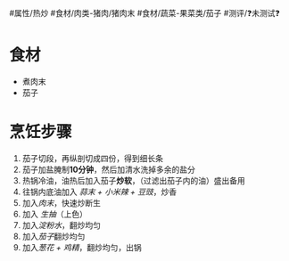 #属性/热炒 
#食材/肉类-猪肉/猪肉末 #食材/蔬菜-果菜类/茄子 
#测评/❓未测试❓

# 食材
- 煮肉末
- 茄子

# 烹饪步骤
1. 茄子切段，再纵剖切成四份，得到细长条
2. 茄子加盐腌制**10分钟**，然后加清水洗掉多余的盐分
3. 热锅冷油，油热后加入茄子**炒软**，（过滤出茄子内的油）盛出备用
4. 往锅内底油加入 *蒜末 + 小米辣 + 豆豉*，炒香
5. 加入*肉末*，快速炒断生
6. 加入 *生抽*（上色）
7. 加入*淀粉水*，翻炒均匀
8. 加入*茄子*翻炒均匀
9. 加入*葱花 + 鸡精*，翻炒均匀，出锅